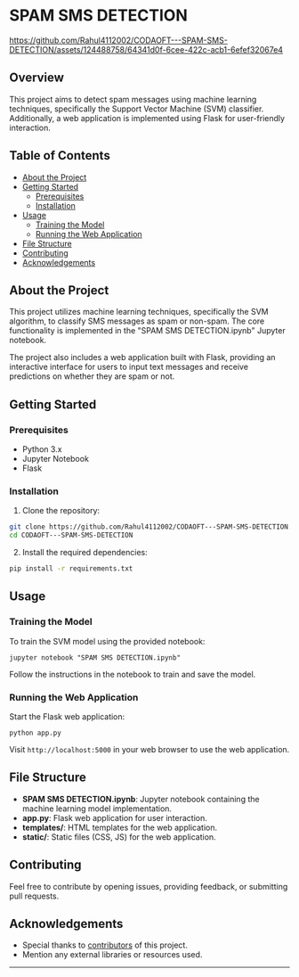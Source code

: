 # SPAM SMS DETECTION



https://github.com/Rahul4112002/CODAOFT---SPAM-SMS-DETECTION/assets/124488758/64341d0f-6cee-422c-acb1-6efef32067e4



## Overview
This project aims to detect spam messages using machine learning techniques, specifically the Support Vector Machine (SVM) classifier. Additionally, a web application is implemented using Flask for user-friendly interaction.

## Table of Contents

- [About the Project](#about-the-project)
- [Getting Started](#getting-started)
  - [Prerequisites](#prerequisites)
  - [Installation](#installation)
- [Usage](#usage)
  - [Training the Model](#training-the-model)
  - [Running the Web Application](#running-the-web-application)
- [File Structure](#file-structure)
- [Contributing](#contributing)
- [Acknowledgements](#acknowledgements)

## About the Project

This project utilizes machine learning techniques, specifically the SVM algorithm, to classify SMS messages as spam or non-spam. The core functionality is implemented in the "SPAM SMS DETECTION.ipynb" Jupyter notebook.

The project also includes a web application built with Flask, providing an interactive interface for users to input text messages and receive predictions on whether they are spam or not.

## Getting Started

### Prerequisites

- Python 3.x
- Jupyter Notebook
- Flask

### Installation

1. Clone the repository:

```bash
git clone https://github.com/Rahul4112002/CODAOFT---SPAM-SMS-DETECTION.git
cd CODAOFT---SPAM-SMS-DETECTION
```

2. Install the required dependencies:

```bash
pip install -r requirements.txt
```

## Usage

### Training the Model

To train the SVM model using the provided notebook:

```
jupyter notebook "SPAM SMS DETECTION.ipynb"
```

Follow the instructions in the notebook to train and save the model.

### Running the Web Application

Start the Flask web application:

```
python app.py
```

Visit `http://localhost:5000` in your web browser to use the web application.

## File Structure

- **SPAM SMS DETECTION.ipynb**: Jupyter notebook containing the machine learning model implementation.
- **app.py**: Flask web application for user interaction.
- **templates/**: HTML templates for the web application.
- **static/**: Static files (CSS, JS) for the web application.

## Contributing

Feel free to contribute by opening issues, providing feedback, or submitting pull requests.

## Acknowledgements

- Special thanks to [contributors](https://github.com/Rahul4112002/CODAOFT---SPAM-SMS-DETECTION/graphs/contributors) of this project.
- Mention any external libraries or resources used.

---
